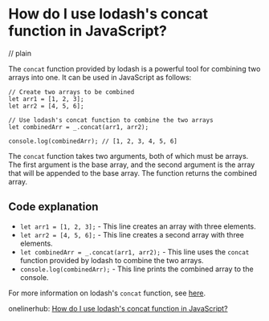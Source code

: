 # How do I use lodash's concat function in JavaScript?
// plain

The `concat` function provided by lodash is a powerful tool for combining two arrays into one. It can be used in JavaScript as follows:

```
// Create two arrays to be combined
let arr1 = [1, 2, 3];
let arr2 = [4, 5, 6];

// Use lodash's concat function to combine the two arrays
let combinedArr = _.concat(arr1, arr2);

console.log(combinedArr); // [1, 2, 3, 4, 5, 6]
```

The `concat` function takes two arguments, both of which must be arrays. The first argument is the base array, and the second argument is the array that will be appended to the base array. The function returns the combined array.

## Code explanation


* `let arr1 = [1, 2, 3];` - This line creates an array with three elements.
* `let arr2 = [4, 5, 6];` - This line creates a second array with three elements.
* `let combinedArr = _.concat(arr1, arr2);` - This line uses the `concat` function provided by lodash to combine the two arrays.
* `console.log(combinedArr);` - This line prints the combined array to the console.

For more information on lodash's `concat` function, see [here](https://lodash.com/docs/4.17.15#concat).

onelinerhub: [How do I use lodash's concat function in JavaScript?](https://onelinerhub.com/javascript-lodash/how-do-i-use-lodash-s-concat-function-in-javascript)